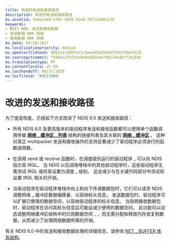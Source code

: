 ```yaml
---
title: 改进的发送和接收路径
description: 改进的发送和接收路径
ms.assetid: 7edecb49-576f-4058-92e8-39f14268a130
keywords:
- NDIS WDK，发送和接收数据
- 发送数据 WDK 网络
- 接收数据 WDK 网络
ms.date: 04/20/2017
ms.localizationpriority: medium
ms.openlocfilehash: 08b2e13100fe23c3eeab5bd2dddf29cbf0b42625
ms.sourcegitcommit: f500ea2fbfd3e849eb82ee67d011443bff3e2b4c
ms.translationtype: MT
ms.contentlocale: zh-CN
ms.lasthandoff: 08/31/2020
ms.locfileid: "89217600"
---
```

# <a name="improved-send-and-receive-paths"></a>改进的发送和接收路径





为了提高性能，已按如下方式改进了 NDIS 6.0 发送和接收路径：

-   所有 NDIS 6.0 及更高版本的驱动程序发送和接收函数都可以使用单个函数调用传输 [**网络 \_ 缓冲区 \_ 列表**](/windows-hardware/drivers/ddi/ndis/ns-ndis-_net_buffer_list) 结构的链接列表及其关联的 [**网络 \_ 缓冲区**](/windows-hardware/drivers/ddi/ndis/ns-ndis-_net_buffer) 。 这种对真正 multipacket 发送和接收操作的支持显著减少了驱动程序必须进行的函数调用数。

-   在调用 send 或 receive 函数时，在调度级别运行的驱动程序 \_ 可以向 NDIS 指示其 IRQL。 当 NDIS 以后调用堆栈中的其他驱动程序时，这些驱动程序无需测试 IRQL 或将其设置为调度 \_ 级别。 这会减少与在关键代码部分中测试和设置 IRQL 相关的开销。

-   当驱动程序在驱动程序堆栈中向上和向下传递数据包时，它们可以请求 NDIS 调整网络 \_ 缓冲区数据偏移量，以容纳标头信息。 发送数据包时，驱动程序可以扩展已使用的数据空间，以容纳驱动程序的标头信息。 当指明接收数据包时，驱动程序在访问其标头信息后可能会减少使用的数据空间。 此功能可以动态调整网络缓冲区结构中的已用数据空间 \_ ，而无需分配和释放内存或复制数据，从而减少了处理网络数据所需的开销。

有关 NDIS 6.0 中的发送和接收数据处理的详细信息，请参阅 [NET \_ BUFFER 体系结构](net-buffer-architecture.md)。

 

